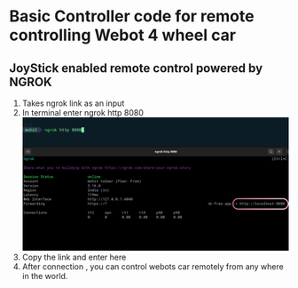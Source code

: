 # Basic Controller code for remote controlling Webot 4 wheel car
## JoyStick enabled remote control powered by NGROK 
1. Takes ngrok link as an input
2. In terminal enter ngrok http 8080
![NGROK](https://github.com/mohittalwar23/car-controller/blob/main/Untitled%20design.png)
4. Copy the link and enter here
5. After connection , you can control webots car remotely from any where in the world.
